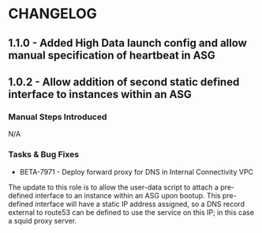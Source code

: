 # CHANGELOG

## 1.1.0 - Added High Data launch config and allow manual specification of heartbeat in ASG

## 1.0.2 - Allow addition of second static defined interface to instances within an ASG

### Manual Steps Introduced

N/A

### Tasks & Bug Fixes

  * BETA-7971 - Deploy forward proxy for DNS in Internal Connectivity VPC

 The update to this role is to allow the user-data script to attach a pre-defined interface
to an instance within an ASG upon bootup. This pre-defined interface will have a static IP
address assigned, so a DNS record external to route53 can be defined to use the service
on this IP; in this case a squid proxy server.

